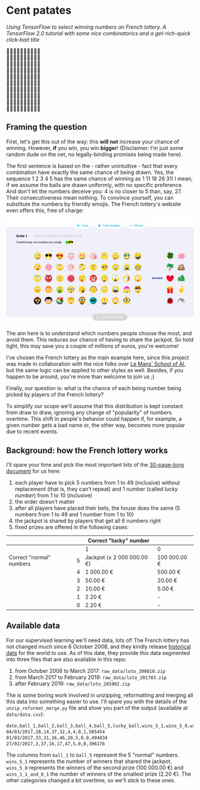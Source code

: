 # Cent patates

*Using TensorFlow to select winning numbers on French lottery. A TensorFlow 2.0 tutorial with some nice combinatorics and a get-rich-quick click-bait title*

🥔🥔🥔🥔🥔🥔🥔🥔🥔🥔  
🥔🥔🥔🥔🥔🥔🥔🥔🥔🥔  
🥔🥔🥔🥔🥔🥔🥔🥔🥔🥔  
🥔🥔🥔🥔🥔🥔🥔🥔🥔🥔  
🥔🥔🥔🥔🥔🥔🥔🥔🥔🥔  
🥔🥔🥔🥔🥔🥔🥔🥔🥔🥔  
🥔🥔🥔🥔🥔🥔🥔🥔🥔🥔  
🥔🥔🥔🥔🥔🥔🥔🥔🥔🥔  
🥔🥔🥔🥔🥔🥔🥔🥔🥔🥔  
🥔🥔🥔🥔🥔🥔🥔🥔🥔🥔  

## Framing the question

First, let's get this out of the way: this **will not** increase your chance of winning. However, **if** you win, you win **bigger**! (Disclaimer: I'm just some random dude on the net, no legally-binding promises being made here).

The first sentence is based on the - rather unintuitive - fact that every combination have exactly the same chance of being drawn. Yes, the sequence 1 2 3 4 5 has the same chance of winning as 1 11 18 26 31! I mean, if we assume the balls are drawn uniformly, with no specific preference. And don't let the numbers deceive you: 4 is no closer to 5 than, say, 27. Their consecutiveness mean nothing. To convince yourself, you can substitute the numbers by friendly emojis. The French lottery's website even offers this, free of charge:

![French lottery with numbers replaced by emojis](emojis.png)

The aim here is to understand which numbers people choose the most, and avoid them. This reduces our chance of having to share the jackpot. So hold tight, this may save you a couple of millions of euros, you're welcome!

I've chosen the French lottery as the main example here, since this project was made in collaboration with the nice folks over [Le Mans' School of AI](https://www.meetup.com/Le-Mans-School-of-AI/), but the same logic can be applied to other styles as well. Besides, if you happen to be around, you're more than welcome to join us ;)

Finally, our question is: what is the chance of each being number being picked by players of the French lottery?

To simplify our scope we'll assume that this distribution is kept constant from draw to draw, ignoring any change of "popularity" of numbers overtime. This shift in people's behavior could happen if, for example, a given number gets a bad name or, the other way, becomes more popular due to recent events.

## Background: how the French lottery works

I'll spare your time and pick the most important bits of the [30-page-long document](https://www.fdj.fr/static/contrib/files/pdf/2018-11-24_R%C3%A8glement_LOTO_0.pdf) for us here:

1. each player have to pick 5 numbers from 1 to 49 (inclusive) without replacement (that is, they can't repeat) and 1 number (called *lucky number*) from 1 to 10 (inclusive)
2. the order doesn't matter
3. after all players have placed their bets, the house does the same (5 numbers from 1 to 49 and 1 number from 1 to 10)
4. the jackpot is shared by players that get all 6 numbers right
5. fixed prizes are offered in the following cases:

|                          |   | Correct "lucky" number     |              |
|--------------------------|---|----------------------------|--------------|
|                          |   | 1                          | 0            |
| Correct "normal" numbers | 5 | Jackpot (≥ 2 000 000.00 €) | 100 000.00 € |
|                          | 4 | 1 000.00 €                 | 500.00 €     |
|                          | 3 | 50.00 €                    | 20.00 €      |
|                          | 2 | 10.00 €                    | 5.00 €       |
|                          | 1 | 2.20 €                     | -            |
|                          | 0 | 2.20 €                     | -            |

## Available data

For our supervised learning we'll need data, lots of! The French lottery has not changed much since 6 October 2008, and they kindly release [historical data](https://www.fdj.fr/jeux-de-tirage/loto/) for the world to use. As of this date, they provide this data segmented into three files that are also available in this repo:

1. from October 2008 to March 2017: `raw_data/loto_200810.zip`
2. from March 2017 to February 2019: `raw_data/loto_201703.zip`
3. after February 2019: `raw_data/loto_201902.zip`

The is some boring work involved in unzipping, reformatting and merging all this data into something easier to use. I'll spare you with the details of the `unzip_reformat_merge.py` file and show you part of the output (available at `data/data.csv`):

```csv
date,ball_1,ball_2,ball_3,ball_4,ball_5,lucky_ball,wins_5_1,wins_5_0,wins_1_1_and_0_1
04/03/2017,28,14,37,32,4,4,0,1,585454
01/03/2017,33,31,16,46,20,5,0,0,494834
27/02/2017,3,37,16,17,47,5,0,0,396176
```

The columns from `ball_1` to `ball_5` represent the 5 "normal" numbers. `wins_5_1` represents the number of winners that shared the jackpot, `wins_5_0` represents the winners of the second prize (100 000.00 €) and `wins_1_1_and_0_1` the number of winners of the smallest prize (2.20 €). The other categories changed a bit overtime, so we'll stick to these ones.